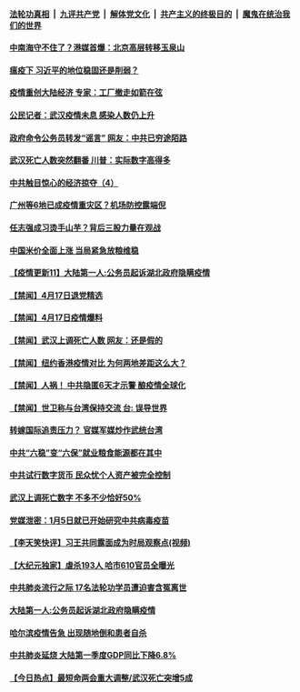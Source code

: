 ####  [法轮功真相](../../../../basic/blob/master/README.md?t=04181401) &nbsp;|&nbsp; [九评共产党](../../../../9ping.md/blob/master/README.md?t=04181401) &nbsp;|&nbsp; [解体党文化](../../../../jtdwh.md/blob/master/README.md?t=04181401)  &nbsp;|&nbsp; [共产主义的终极目的](../../../../gczydzjmd.md/blob/master/README.md?t=04181401) &nbsp;|&nbsp; [魔鬼在统治我们的世界](../../../../mgztzwmdsj.md/blob/master/README.md?t=04181401) 

#### [中南海守不住了？港媒首爆：北京高层转移玉泉山](../pages/prog204/a102825887.md?t=04181401) 

#### [瘟疫下 习近平的地位稳固还是削弱？](../pages/prog204/a102825851.md?t=04181401) 

#### [疫情重创大陆经济  专家：工厂撤走如箭在弦](../pages/prog204/a102825609.md?t=04181401) 

#### [公民记者：武汉疫情未息  感染人数仍上升](../pages/prog204/a102825850.md?t=04181401) 

#### [政府命令公务员转发“谣言”  网友：中共已穷途陌路](../pages/prog204/a102825831.md?t=04181401) 

#### [武汉死亡人数突然翻番 川普：实际数字高得多](../pages/prog204/a102825819.md?t=04181401) 

#### [中共触目惊心的经济掠夺（4）](../pages/prog204/a102825767.md?t=04181401) 

#### [广州等6地已成疫情重灾区？机场防控露端倪](../pages/prog204/a102825626.md?t=04181401) 

#### [任志强成习烫手山芋？背后三股力量在观战](../pages/prog204/a102825255.md?t=04181401) 

#### [中国米价全面上涨 当局紧急放粮维稳](../pages/prog204/a102825617.md?t=04181401) 

#### [【疫情更新11】大陆第一人:公务员起诉湖北政府隐瞒疫情](../pages/prog204/a102821787.md?t=04181401) 


#### [【禁闻】4月17日退党精选](../pages/prog204/a102825673.md?t=04181401) 

#### [【禁闻】4月17日疫情爆料](../pages/prog204/a102825657.md?t=04181401) 

#### [【禁闻】武汉上调死亡人数 网友：还是假的](../pages/prog204/a102825622.md?t=04181401) 

#### [【禁闻】纽约香港疫情对比 为何两地差距这么大？](../pages/prog204/a102825627.md?t=04181401) 

#### [【禁闻】人祸！  中共隐匿6天才示警 酿疫情全球化](../pages/prog204/a102825592.md?t=04181401) 

#### [【禁闻】世卫称与台湾保持交流 台: 误导世界](../pages/prog204/a102825595.md?t=04181401) 

#### [转嫁国际追责压力？ 官媒军媒炒作武统台湾](../pages/prog204/a102825572.md?t=04181401) 

#### [中共“六稳”变“六保”就业粮食能源都在其中](../pages/prog204/a102825575.md?t=04181401) 

#### [中共试行数字货币 民众忧个人资产被完全控制](../pages/prog204/a102825538.md?t=04181401) 

#### [武汉上调死亡数字 不多不少恰好50%](../pages/prog204/a102825519.md?t=04181401) 

#### [党媒泄密：1月5日就已开始研究中共病毒疫苗](../pages/prog204/a102825435.md?t=04181401) 

#### [【李天笑快评】习王共同露面成为时局观察点(视频)](../pages/prog204/a102825449.md?t=04181401) 

#### [【大纪元独家】虐杀193人 哈市610官员全曝光](../pages/prog204/a102825401.md?t=04181401) 

#### [中共肺炎流行之际 17名法轮功学员遭迫害含冤离世](../pages/prog204/a102825373.md?t=04181401) 

#### [大陆第一人:公务员起诉湖北政府隐瞒疫情](../pages/prog204/a102825350.md?t=04181401) 

#### [哈尔滨疫情告急 出现随地倒和患者自杀](../pages/prog204/a102825260.md?t=04181401) 

#### [中共肺炎延烧 大陆第一季度GDP同比下降6.8%](../pages/prog204/a102825250.md?t=04181401) 

#### [【今日热点】最短命两会重大调整/武汉死亡突增5成](../pages/prog204/a102825198.md?t=04181401) 

